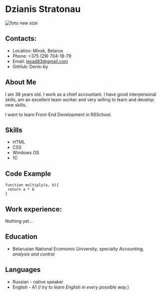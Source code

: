 # Dzianis Stratonau
![foto new size](https://user-images.githubusercontent.com/96048232/147859614-b29f6681-d9b6-4e71-90ae-d86f26bb22cd.jpg)

## Contacts:
* Location: Minsk, Belarus
* Phone: +375 (29) 704-18-79
* Email: lexad83@gmail.com
* GitHub: Denis-by
## About Me
I am 38 years old. I work as a chief accountant.  I have good interpersonal skills, am an excellent team worker and very willing to learn and develop new skills.

I want to learn Front-End Development in RSSchool.
## Skills
* HTML
* CSS
* Windows OS
* 1C
## Code Example
``` 
function multiply(a, b){
 return a * b
}
```
## Work experience:
Nothing yet…
## Education
* Belarusian National Ecomomic University, specialty _Accounting, analysis and control_
## Languages
 * Russian - native speaker
 * English - A1 (_I try to learn English in every possible way._)
